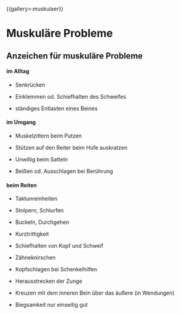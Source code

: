 {{gallery>:muskulaer}}
# Muskuläre Probleme

## Anzeichen für muskuläre Probleme


#### im Alltag

*  Senkrücken

*  Einklemmen od. Schiefhalten des Schweifes

*  ständiges Entlasten eines Beines

#### im Umgang

*  Muskelzittern beim Putzen

*  Stützen auf den Reiter beim Hufe auskratzen

*  Unwillig beim Satteln

*  Beißen od. Ausschlagen bei Berührung

#### beim Reiten

*  Taktunreinheiten

*  Stolpern, Schlurfen

*  Buckeln, Durchgehen

*  Kurztrittigkeit

*  Schiefhalten von Kopf und Schweif

*  Zähneknirschen

*  Kopfschlagen bei Schenkelhilfen

*  Herausstrecken der Zunge

*  Kreuzen mit dem inneren Bein über das äußere (in Wendungen)

*  Biegsamkeit nur einseitig gut
